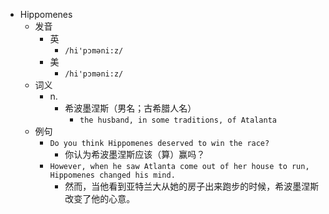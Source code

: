 - Hippomenes
  - 发音
    - 英
      - `/hi'pɔməni:z/`
    - 美
      - `/hi'pɔməni:z/`
  - 词义
    - n.
      - 希波墨涅斯（男名；古希腊人名）
        - `the husband, in some traditions, of Atalanta`
  - 例句
    - `Do you think Hippomenes deserved to win the race?`
      - 你认为希波墨涅斯应该（算）赢吗？
    - `However, when he saw Atlanta come out of her house to run, Hippomenes changed his mind.`
      - 然而，当他看到亚特兰大从她的房子出来跑步的时候，希波墨涅斯改变了他的心意。

